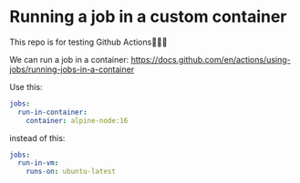 # Running a job in a custom container

This repo is for testing Github Actions🧚🏼‍♀️

We can run a job in a container: https://docs.github.com/en/actions/using-jobs/running-jobs-in-a-container

Use this:

```yml
jobs:
  run-in-container:
    container: alpine-node:16
```

instead of this:

```yml
jobs:
  run-in-vm:
    runs-on: ubuntu-latest
```
